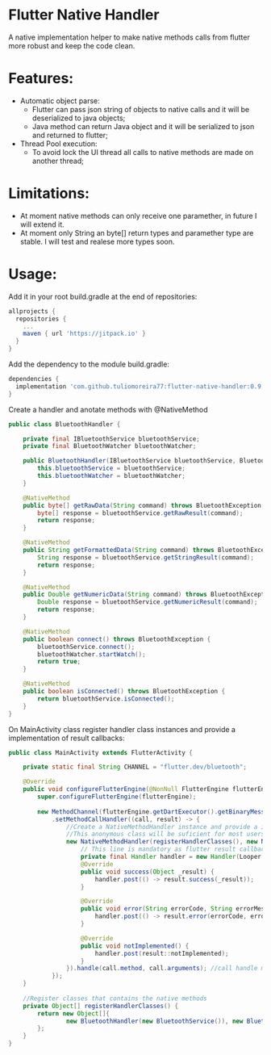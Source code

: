 # Flutter Native Handler
A native implementation helper to make native methods calls from flutter more robust and keep the code clean.

# Features:
* Automatic object parse: 
  * Flutter can pass json string of objects to native calls and it will be deserialized to java objects;
  * Java method can return Java object and it will be serialized to json and returned to flutter;
* Thread Pool execution:
  * To avoid lock the UI thread all calls to native methods are made on another thread;

# Limitations:
* At moment native methods can only receive one paramether, in future I will extend it.
* At moment only String an byte[] return types and paramether type are stable. I will test and realese more types soon.

# Usage:
Add it in your root build.gradle at the end of repositories:
```gradle
allprojects {
  repositories {
    ...
    maven { url 'https://jitpack.io' }
  }
}
```

Add the dependency to the module build.gradle:
```gradle
dependencies {
  implementation 'com.github.tuliomoreira77:flutter-native-handler:0.9.4'
}
```

Create a handler and anotate methods with @NativeMethod
```java
public class BluetoothHandler {

    private final IBluetoothService bluetoothService;
    private final BluetoothWatcher bluetoothWatcher;

    public BluetoothHandler(IBluetoothService bluetoothService, BluetoothWatcher bluetoothWatcher) {
        this.bluetoothService = bluetoothService;
        this.bluetoothWatcher = bluetoothWatcher;
    }

    @NativeMethod
    public byte[] getRawData(String command) throws BluetoothException {
        byte[] response = bluetoothService.getRawResult(command);
        return response;
    }

    @NativeMethod
    public String getFormattedData(String command) throws BluetoothException {
        String response = bluetoothService.getStringResult(command);
        return response;
    }

    @NativeMethod
    public Double getNumericData(String command) throws BluetoothException {
        Double response = bluetoothService.getNumericResult(command);
        return response;
    }

    @NativeMethod
    public boolean connect() throws BluetoothException {
        bluetoothService.connect();
        bluetoothWatcher.startWatch();
        return true;
    }

    @NativeMethod
    public boolean isConnected() throws BluetoothException {
        return bluetoothService.isConnected();
    }
}
```

On MainActivity class register handler class instances and provide a implementation of result callbacks:
```Java
public class MainActivity extends FlutterActivity {

    private static final String CHANNEL = "flutter.dev/bluetooth";

    @Override
    public void configureFlutterEngine(@NonNull FlutterEngine flutterEngine) {
        super.configureFlutterEngine(flutterEngine);
       
        new MethodChannel(flutterEngine.getDartExecutor().getBinaryMessenger(), CHANNEL)
            .setMethodCallHandler((call, result) -> {
                //Create a NativeMethodHandler instance and provide a implementation to NativeHandlerResult 
                //This anonymous class will be suficient for most users, but you can provide your own implementation
                new NativeMethodHandler(registerHandlerClasses(), new NativeHandlerResult() {
                    // This line is mandatory as flutter result callbacks need to execute on UI Thread
                    private final Handler handler = new Handler(Looper.getMainLooper()); 
                    @Override
                    public void success(Object _result) {
                        handler.post(() -> result.success(_result));
                    }

                    @Override
                    public void error(String errorCode, String errorMessage, Object errorDetails) {
                        handler.post(() -> result.error(errorCode, errorMessage, errorDetails));
                    }

                    @Override
                    public void notImplemented() {
                        handler.post(result::notImplemented);
                    }
                }).handle(call.method, call.arguments); //call handle method passing the funcion name and the arguments
            });
    }
    
    //Register classes that contains the native methods
    private Object[] registerHandlerClasses() {
        return new Object[]{
                new BluetoothHandler(new BluetoothService()), new BluetoothWatcher())),
        };
    }
}
```
